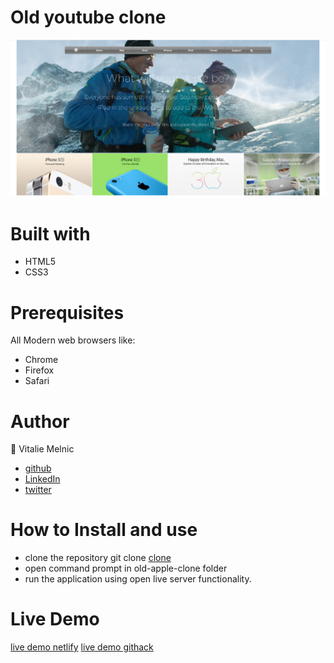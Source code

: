# Old youtube clone

![Image description](https://raw.githubusercontent.com/vmwhoami/old-apple-clone/working-branch/images/Screenshot.png)

# Built with #
 - HTML5 
  - CSS3 

 # Prerequisites #
 All Modern web browsers like:
- Chrome 
- Firefox
 - Safari

 # Author # 

👤 Vitalie Melnic
- [github](https://github.com/vmwhoami)
- [LinkedIn](https://www.linkedin.com/in/vitalie-melnic-5802198a/)
- [twitter](https://twitter.com/vmwhoami)

# How to Install and use #
 
- clone the repository git clone [clone](https://github.com/vmwhoami/old-apple-clone)
- open command prompt in old-apple-clone folder
- run the application using open live server functionality.

# Live Demo #
[live demo netlify](https://elegant-tesla-d7040e.netlify.app/)
[live demo githack](https://raw.githack.com/vmwhoami/old-apple-clone/working-branch/index.html)

